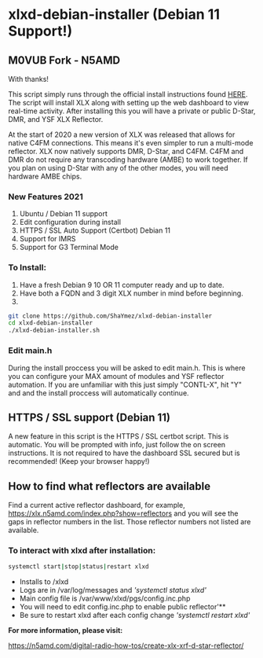 # xlxd-debian-installer (Debian 11 Support!)
## M0VUB Fork - N5AMD 
With thanks!

This script simply runs through the official install instructions found [HERE](https://github.com/LX3JL/xlxd). The script will install XLX along with setting up the web dashboard to view real-time activity. After installing this you will have a private or public D-Star, DMR, and YSF XLX Reflector.

At the start of 2020 a new version of XLX was released that allows for native C4FM connections. This means it's even simpler to run a multi-mode reflector. XLX now natively supports DMR, D-Star, and C4FM. C4FM and DMR do not require any transcoding hardware (AMBE) to work together. If you plan on using D-Star with any of the other modes, you will need hardware AMBE chips.

### New Features 2021
1. Ubuntu / Debian 11 support
2. Edit configuration during install
3. HTTPS / SSL Auto Support (Certbot) Debian 11
5. Support for IMRS
6. Support for G3 Terminal Mode

### To Install:
1. Have a fresh Debian 9 10 OR 11 computer ready and up to date.
2. Have both a FQDN and 3 digit XLX number in mind before beginning.
3. 
```sh
git clone https://github.com/ShaYmez/xlxd-debian-installer
cd xlxd-debian-installer
./xlxd-debian-installer.sh
```
### Edit main.h
During the install proccess you will be asked to edit main.h. This is where you can configure your MAX amount of modules and YSF reflector automation. If you are unfamiliar with this just simply "CONTL-X", hit "Y" and and the install proccess will automatically continue.
## HTTPS / SSL support (Debian 11)
A new feature in this script is the HTTPS / SSL certbot script. This is automatic. You will be prompted with info, just follow the on screen instructions. It is not required to have the dashboard SSL secured but is recommended! (Keep your browser happy!)
## How to find what reflectors are available
Find a current active reflector dashboard, for example, https://xlx.n5amd.com/index.php?show=reflectors and you will see the gaps in reflector numbers in the list. Those reflector numbers not listed are available. 

### To interact with xlxd after installation:
```sh
systemctl start|stop|status|restart xlxd
```
 - Installs to /xlxd
 - Logs are in /var/log/messages and *'systemctl status xlxd'*
 - Main config file is /var/www/xlxd/pgs/config.inc.php
 - You will need to edit config.inc.php to enable public reflector'**
 - Be sure to restart xlxd after each config change *'systemctl restart xlxd'*

**For more information, please visit:**

https://n5amd.com/digital-radio-how-tos/create-xlx-xrf-d-star-reflector/
